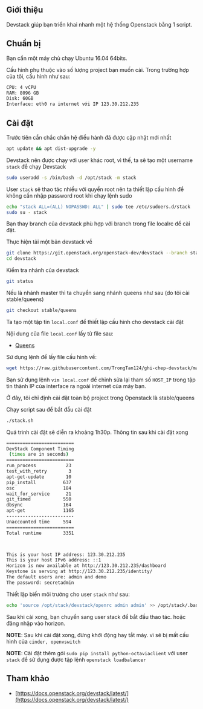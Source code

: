 ## Giới thiệu

Devstack giúp bạn triển khai nhanh một hệ thống Openstack bằng 1 script.

## Chuẩn bị

Bạn cần một máy chủ chạy Ubuntu 16.04 64bits.

Cấu hình phụ thuộc vào số lượng project bạn muốn cài. Trong trường hợp của tôi, cấu hình như sau:
```sh
CPU: 4 vCPU
RAM: 8096 GB
Disk: 60GB
Interface: eth0 ra internet với IP 123.30.212.235
```

## Cài đặt

Trước tiên cần chắc chắn hệ điều hành đã được cập nhật mới nhất
```sh
apt update && apt dist-upgrade -y
```

Devstack nên được chạy với user khác root, vì thế, ta sẽ tạo một username `stack` để chạy Devstack
```sh
sudo useradd -s /bin/bash -d /opt/stack -m stack
```

User `stack` sẽ thao tác nhiều với quyền root nên ta thiết lập cấu hình để không cần nhập password root khi chạy lệnh sudo
```sh
echo "stack ALL=(ALL) NOPASSWD: ALL" | sudo tee /etc/sudoers.d/stack
sudo su - stack
```

Bạn thay branch của devstack phù hợp với branch trong file localrc để cài đặt.

Thực hiện tải một bản devstack về
```sh
git clone https://git.openstack.org/openstack-dev/devstack --branch stable/queens
cd devstack
```

Kiểm tra nhánh của devstack
```sh
git status
```

Nếu là nhánh master thì ta chuyển sang nhánh queens như sau (do tôi cài stable/queens)
```sh
git checkout stable/queens
```

Ta tạo một tập tin `local.conf` để thiết lập cấu hình cho devstack cài đặt

Nội dung của file `local.conf` lấy từ file sau:

- [Queens](/local-stable-queens.conf)

Sử dụng lệnh để lấy file cấu hình về:
```sh
wget https://raw.githubusercontent.com/TrongTan124/ghi-chep-devstack/master/local-stable-queens.conf -O ./local.conf
```

Bạn sử dụng lệnh `vim local.conf` để chỉnh sửa lại tham số `HOST_IP` trong tập tin thành IP của interface ra ngoài internet của máy bạn.

Ở đây, tôi chỉ định cài đặt toàn bộ project trong Openstack là stable/queens

Chạy script sau để bắt đầu cài đặt
```sh
./stack.sh
```

Quá trình cài đặt sẽ diễn ra khoảng 1h30p. Thông tin sau khi cài đặt xong
```sh
=========================
DevStack Component Timing
 (times are in seconds)  
=========================
run_process           23
test_with_retry        3
apt-get-update        10
pip_install          637
osc                  184
wait_for_service      21
git_timed            550
dbsync               164
apt-get              1165
-------------------------
Unaccounted time     594
=========================
Total runtime        3351



This is your host IP address: 123.30.212.235
This is your host IPv6 address: ::1
Horizon is now available at http://123.30.212.235/dashboard
Keystone is serving at http://123.30.212.235/identity/
The default users are: admin and demo
The password: secretadmin
```

Thiết lập biến môi trường cho user `stack` như sau:
```sh
echo 'source /opt/stack/devstack/openrc admin admin' >> /opt/stack/.bashrc
```

Sau khi cài xong, bạn chuyển sang user stack để bắt đầu thao tác. hoặc đăng nhập vào horizon.

**NOTE**: Sau khi cài đặt xong, đừng khởi động hay tắt máy. vì sẽ bị mất cấu hình của `cinder, openvswitch`

**NOTE**: Cài đặt thêm gói `sudo pip install python-octaviaclient` với user `stack` để sử dụng được tập lệnh `openstack loadbalancer`

## Tham khảo

- [https://docs.openstack.org/devstack/latest/](https://docs.openstack.org/devstack/latest/)